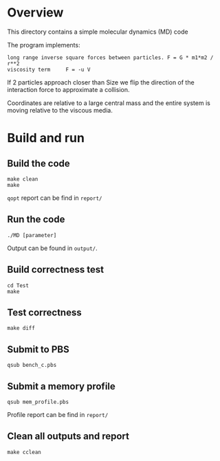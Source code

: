 # Overview

This directory contains a simple molecular dynamics (MD) code

The program implements:

    long range inverse square forces between particles. F = G * m1*m2 / r**2
    viscosity term     F = -u V

If 2 particles approach closer than Size we flip the direction of the
interaction force to approximate a collision.

Coordinates are relative to a large central mass and the entire system is moving relative to the
viscous media.

# Build and run

## Build the code

```
make clean
make
```

`qopt` report can be find in `report/`

## Run the code

```
./MD [parameter]
```

Output can be found in `output/`.

## Build correctness test

```
cd Test
make
```

## Test correctness

```
make diff
```

## Submit to PBS

```
qsub bench_c.pbs
```

## Submit a memory profile

```
qsub mem_profile.pbs
```
Profile report can be find in `report/`

## Clean all outputs and report
```
make cclean
```